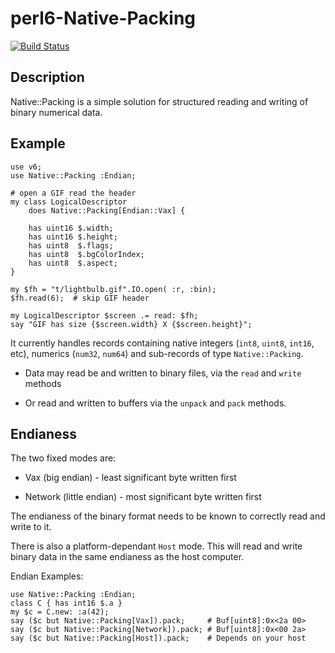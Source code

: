 perl6-Native-Packing
===============

[![Build Status](https://travis-ci.org/p6-pdf/Native-Packing-p6.svg?branch=master)](https://travis-ci.org/p6-pdf/Native-Packing-p6)

## Description

Native::Packing is a simple solution for structured reading
and writing of binary numerical data.

## Example

```
use v6;
use Native::Packing :Endian;

# open a GIF read the header
my class LogicalDescriptor
    does Native::Packing[Endian::Vax] {

    has uint16 $.width;
    has uint16 $.height;
    has uint8  $.flags;
    has uint8  $.bgColorIndex;
    has uint8  $.aspect;
}

my $fh = "t/lightbulb.gif".IO.open( :r, :bin);
$fh.read(6);  # skip GIF header

my LogicalDescriptor $screen .= read: $fh;
say "GIF has size {$screen.width} X {$screen.height}";
```

It currently handles records containing native integers (`int8`, `uint8`, `int16`, etc),
numerics (`num32`, `num64`) and sub-records of type `Native::Packing`.

- Data may read be and written to binary files, via the `read` and `write` methods

-  Or read and written to buffers via the `unpack` and `pack` methods.

## Endianess

The two fixed modes are:

- Vax (big endian) - least significant byte written first

- Network (little endian) - most significant byte written first

The endianess of the binary format needs to be known to correctly
read and write to it.

There is also a platform-dependant `Host` mode. This will read and write
binary data in the same endianess as the host computer.

Endian Examples:

```
use Native::Packing :Endian;
class C { has int16 $.a }
my $c = C.new: :a(42);
say ($c but Native::Packing[Vax]).pack;     # Buf[uint8]:0x<2a 00>
say ($c but Native::Packing[Network]).pack; # Buf[uint8]:0x<00 2a>
say ($c but Native::Packing[Host]).pack;    # Depends on your host

```

